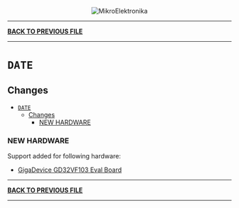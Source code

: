<p align="center">
  <img src="http://www.mikroe.com/img/designs/beta/logo_small.png?raw=true" alt="MikroElektronika"/>
</p>

---

**[BACK TO PREVIOUS FILE](../changelog.md)**

---

# `DATE`

## Changes

- [`DATE`](#date)
  - [Changes](#changes)
    - [NEW HARDWARE](#new-hardware)

### NEW HARDWARE

Support added for following hardware:

+ [GigaDevice GD32VF103 Eval Board](https://www.segger.com/evaluate-our-software/gigadevice/gigadevice-gd32vf103-eval/)

---

**[BACK TO PREVIOUS FILE](../changelog.md)**

---
